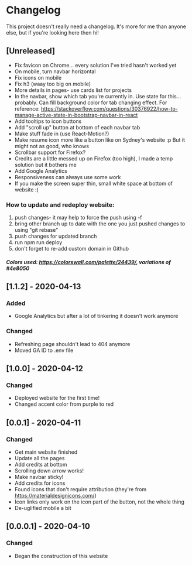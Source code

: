 # Changelog

This project doesn't really need a changelog. It's more for me than anyone else, but if you're looking here then hi!

## [Unreleased]

- Fix favicon on Chrome... every solution I've tried hasn't worked yet
- On mobile, turn navbar horizontal
- Fix icons on mobile
- Fix h3 (waay too big on mobile)
- More details in pages- use cards list for projects
- In the navbar, show which tab you're currently in. Use state for this... probably. Can fill background color for tab changing effect. For reference: https://stackoverflow.com/questions/30376922/how-to-manage-active-state-in-bootstrap-navbar-in-react
- Add tooltips to icon buttons
- Add "scroll up" button at bottom of each navbar tab
- Make stuff fade in (use React-Motion?)
- Make resume icon more like a button like on Sydney's website :p But it might not as good, who knows
- Scrollbar support for Firefox?
- Credits are a little messed up on Firefox (too high), I made a temp solution but it bothers me
- Add Google Analytics
- Responsiveness can always use some work
- If you make the screen super thin, small white space at bottom of website :(

### How to update and redeploy website:

1. push changes- it may help to force the push using -f
2. bring other branch up to date with the one you just pushed changes to using "git rebase"
3. push changes for updated branch
4. run npm run deploy
5. don't forget to re-add custom domain in Github

##### Colors used: https://colorswall.com/palette/24439/, variations of #4e8050

## [1.1.2] - 2020-04-13

### Added

- Google Analytics but after a lot of tinkering it doesn't work anymore

### Changed

- Refreshing page shouldn't lead to 404 anymore
- Moved GA ID to .env file

## [1.0.0] - 2020-04-12

### Changed

- Deployed website for the first time!
- Changed accent color from purple to red

## [0.0.1] - 2020-04-11

### Changed

- Get main website finished
- Update all the pages
- Add credits at bottom
- Scrolling down arrow works!
- Make navbar sticky!
- Add credits for icons
- Found icons that don't require attribution (they're from https://materialdesignicons.com/)
- Icon links only work on the icon part of the button, not the whole thing
- De-uglified mobile a bit

## [0.0.0.1] - 2020-04-10

### Changed

- Began the construction of this website
